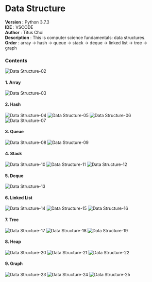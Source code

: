 # Data Structure

**Version**     : Python 3.7.3<br>
**IDE**           : VSCODE<br>
**Author**      : Titus Choi<br>
**Description** : This is computer science fundamentals: data structures.<br>
**Order**       : array -> hash -> queue -> stack -> deque -> linked list -> tree -> graph<br>

### **Contents**
![Data Structure-02](https://user-images.githubusercontent.com/58930352/111784186-715e2c80-88fe-11eb-8325-b75e5f0cfaf5.jpg)

#### **1. Array**
![Data Structure-03](https://user-images.githubusercontent.com/58930352/111784793-28f33e80-88ff-11eb-88cd-c3d116b1b8da.jpg)

#### **2. Hash**
![Data Structure-04](https://user-images.githubusercontent.com/58930352/111784797-2a246b80-88ff-11eb-8b2f-5b6b21698fd6.jpg)
![Data Structure-05](https://user-images.githubusercontent.com/58930352/111784799-2abd0200-88ff-11eb-9a3c-3c9c1c288629.jpg)
![Data Structure-06](https://user-images.githubusercontent.com/58930352/111784800-2b559880-88ff-11eb-81cf-523f6ff6617c.jpg)
![Data Structure-07](https://user-images.githubusercontent.com/58930352/111784802-2b559880-88ff-11eb-9455-6f94309679d4.jpg)

#### **3. Queue**
![Data Structure-08](https://user-images.githubusercontent.com/58930352/111784805-2bee2f00-88ff-11eb-8dce-16c1d6e51d66.jpg)
![Data Structure-09](https://user-images.githubusercontent.com/58930352/111784807-2bee2f00-88ff-11eb-9380-8edb247c0963.jpg)

#### **4. Stack**
![Data Structure-10](https://user-images.githubusercontent.com/58930352/111784808-2c86c580-88ff-11eb-8050-dae62fe9b29b.jpg)
![Data Structure-11](https://user-images.githubusercontent.com/58930352/111784809-2c86c580-88ff-11eb-8460-68b2fe632d84.jpg)
![Data Structure-12](https://user-images.githubusercontent.com/58930352/111784812-2d1f5c00-88ff-11eb-92f0-1fe836dec6be.jpg)

#### **5. Deque**
![Data Structure-13](https://user-images.githubusercontent.com/58930352/111784814-2d1f5c00-88ff-11eb-8f7c-d02ba61c1ff6.jpg)

#### **6. Linked List**
![Data Structure-14](https://user-images.githubusercontent.com/58930352/111784818-2db7f280-88ff-11eb-9dd5-b8b9800dd242.jpg)
![Data Structure-15](https://user-images.githubusercontent.com/58930352/111784819-2e508900-88ff-11eb-8fec-793ef4e3df25.jpg)
![Data Structure-16](https://user-images.githubusercontent.com/58930352/111784820-2e508900-88ff-11eb-8435-246e80ebb6f7.jpg)

#### **7. Tree**
![Data Structure-17](https://user-images.githubusercontent.com/58930352/111784822-2ee91f80-88ff-11eb-86eb-52398bc5d9da.jpg)
![Data Structure-18](https://user-images.githubusercontent.com/58930352/111784823-2ee91f80-88ff-11eb-85bc-9b81a50177c0.jpg)
![Data Structure-19](https://user-images.githubusercontent.com/58930352/111784825-2f81b600-88ff-11eb-9790-e0aded0445e0.jpg)

#### **8. Heap**
![Data Structure-20](https://user-images.githubusercontent.com/58930352/111784827-2f81b600-88ff-11eb-9e79-ff6db258b83c.jpg)
![Data Structure-21](https://user-images.githubusercontent.com/58930352/111784829-301a4c80-88ff-11eb-84c0-431799b7831e.jpg)
![Data Structure-22](https://user-images.githubusercontent.com/58930352/111784830-301a4c80-88ff-11eb-8a35-dc1f8077d882.jpg)

#### **9. Graph**
![Data Structure-23](https://user-images.githubusercontent.com/58930352/111784831-30b2e300-88ff-11eb-87f7-b1db9681e69e.jpg)
![Data Structure-24](https://user-images.githubusercontent.com/58930352/111784832-30b2e300-88ff-11eb-9994-889c29b0417e.jpg)
![Data Structure-25](https://user-images.githubusercontent.com/58930352/111784834-314b7980-88ff-11eb-9e24-d310342ced4f.jpg)
